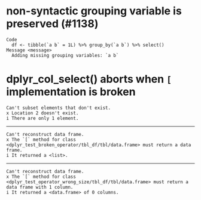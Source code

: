 # non-syntactic grouping variable is preserved (#1138)

    Code
      df <- tibble(`a b` = 1L) %>% group_by(`a b`) %>% select()
    Message <message>
      Adding missing grouping variables: `a b`

# dplyr_col_select() aborts when `[` implementation is broken

    Can't subset elements that don't exist.
    x Location 2 doesn't exist.
    i There are only 1 element.

---

    Can't reconstruct data frame.
    x The `[` method for class <dplyr_test_broken_operator/tbl_df/tbl/data.frame> must return a data frame.
    i It returned a <list>.

---

    Can't reconstruct data frame.
    x The `[` method for class <dplyr_test_operator_wrong_size/tbl_df/tbl/data.frame> must return a data frame with 1 column.
    i It returned a <data.frame> of 0 columns.

